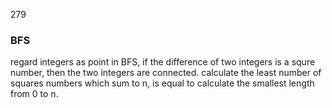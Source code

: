 279

### BFS
regard integers as point in BFS, if the difference of two integers is a squre number, then the two integers are connected.
calculate the least number of squares numbers which sum to n, is equal to calculate the smallest length from 0 to n.